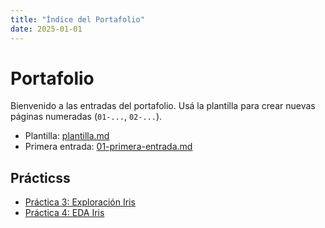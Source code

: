 ```yaml
---
title: "Índice del Portafolio"
date: 2025-01-01
---
```


# Portafolio

Bienvenido a las entradas del portafolio. Usá la plantilla para crear nuevas páginas numeradas
(`01-...`, `02-...`).

- Plantilla: [plantilla.md](plantilla.md)
- Primera entrada: [01-primera-entrada.md](01-primera-entrada.md)

## Prácticss
- [Práctica 3: Exploración Iris](docs/portfolio/Practico_3.ipynb)
- [Práctica 4: EDA Iris](docs/portfolio/Practico_4.ipynb)
